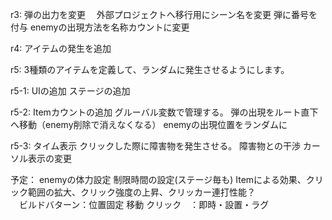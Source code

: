 
r3:
	弾の出力を変更　
	外部プロジェクトへ移行用にシーン名を変更
	弾に番号を付与
	enemyの出現方法を名称カウントに変更

r4:
	アイテムの発生を追加

r5:
	3種類のアイテムを定義して、ランダムに発生させるようにします。

r5-1:
	UIの追加
	ステージの追加

r5-2:
	Itemカウントの追加 グルーバル変数で管理する。
	弾の出現をルート直下へ移動（enemy削除で消えなくなる）
	enemyの出現位置をランダムに

r5-3:
	タイム表示
	クリックした際に障害物を発生させる。
	障害物との干渉
	カーソル表示の変更

予定：
	enemyの体力設定
	制限時間の設定(ステージ毎も)
	Itemによる効果、クリック範囲の拡大、クリック強度の上昇、クリッカー連打性能？	
	　ビルドバターン：位置固定
					移動
					クリック　：即時・設置・ラグ
